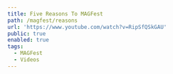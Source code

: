 ```yaml
---
title: Five Reasons To MAGFest
path: /magfest/reasons
url: 'https://www.youtube.com/watch?v=RipSfQSkGAU'
public: true
enabled: true
tags: 
  - MAGFest
  - Videos
---
```


